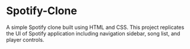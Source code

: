 # Spotify-Clone
A simple Spotify clone built using HTML and CSS. This project replicates the UI of Spotify application including navigation sidebar, song list, and player controls.
